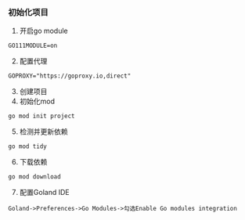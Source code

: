 ### 初始化项目

1. 开启go module
```
GO111MODULE=on
```
2. 配置代理
```
GOPROXY="https://goproxy.io,direct"
```
3. 创建项目
4. 初始化mod
```
go mod init project
```
5. 检测并更新依赖
```
go mod tidy
```
6. 下载依赖
```
go mod download
```
7. 配置Goland IDE
```
Goland->Preferences->Go Modules->勾选Enable Go modules integration
```
